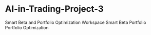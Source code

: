 # AI-in-Trading-Project-3
Smart Beta and Portfolio Optimization Workspace
  Smart Beta Portfolio
  Portfolio Optimization
  
